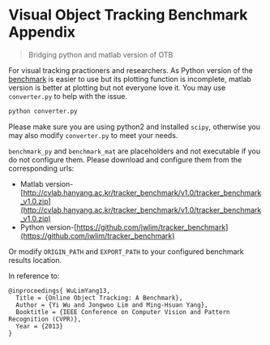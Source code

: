 # Visual Object Tracking Benchmark Appendix
> Bridging python and matlab version of OTB

For visual tracking practioners and researchers. As Python version of the [benchmark](http://cvlab.hanyang.ac.kr/tracker_benchmark/) is easier to use but its plotting function is incomplete, matlab version is better at plotting but not everyone love it. You may use `converter.py` to help with the issue.

```Python
python converter.py
```

Please make sure you are using python2 and installed `scipy`, otherwise you may also modify `converter.py` to meet your needs.

`benchmark_py` and `benchmark_mat` are placeholders and not executable if you do not configure them. Please download and configure
them from the corresponding urls:

+ Matlab version-[http://cvlab.hanyang.ac.kr/tracker_benchmark/v1.0/tracker_benchmark_v1.0.zip](http://cvlab.hanyang.ac.kr/tracker_benchmark/v1.0/tracker_benchmark_v1.0.zip)
+ Python version-[https://github.com/jwlim/tracker_benchmark](https://github.com/jwlim/tracker_benchmark)

Or modify `ORIGIN_PATH` and `EXPORT_PATH` to your configured benchmark results location.

In reference to:
```
@inproceedings{ WuLimYang13,
  Title = {Online Object Tracking: A Benchmark},
  Author = {Yi Wu and Jongwoo Lim and Ming-Hsuan Yang},
  Booktitle = {IEEE Conference on Computer Vision and Pattern Recognition (CVPR)},
  Year = {2013}
}
```
